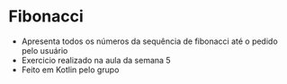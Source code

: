 # Fibonacci
- Apresenta todos os números da sequência de fibonacci até o pedido pelo usuário
- Exercicio realizado na aula da semana 5
- Feito em Kotlin pelo grupo
